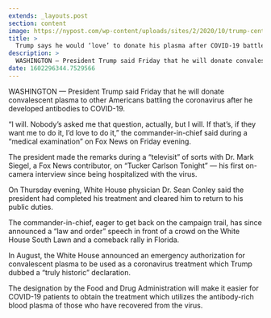 ```yaml
--- 
extends: _layouts.post 
section: content 
image: https://nypost.com/wp-content/uploads/sites/2/2020/10/trump-center.jpg?quality=90&strip=all&w=1200 
title: > 
  Trump says he would ‘love’ to donate his plasma after COVID-19 battle 
description: > 
  WASHINGTON — President Trump said Friday that he will donate convalescent plasma to other Americans battling the coronavirus after he developed antibodies to COVID-19.On Thursday evening, White House physician Dr. Sean Conley said the president had completed his treatment and cleared him to return to his public duties.The commander-in-chief, eager to get back on the campaign trail, has since announced a “law and order” speech in front of a crowd on the White House South Lawn and a comeback rally in Florida.In August, the White House announced an emergency authorization for convalescent plasma to be used as a coronavirus treatment which Trump dubbed a “truly historic” declaration.The designation by the Food and Drug Administration will make it easier for COVID-19 patients to obtain the treatment which utilizes the antibody-rich blood plasma of those who have recovered from the virus. 
date: 1602296344.7529566 
--- 
```

WASHINGTON — President Trump said Friday that he will donate convalescent plasma to other Americans battling the coronavirus after he developed antibodies to COVID-19.

“I will. Nobody’s asked me that question, actually, but I will. If that’s, if they want me to do it, I’d love to do it,” the commander-in-chief said during a “medical examination” on Fox News on Friday evening.

The president made the remarks during a “televisit” of sorts with Dr. Mark Siegel, a Fox News contributor, on “Tucker Carlson Tonight” — his first on-camera interview since being hospitalized with the virus.

On Thursday evening, White House physician Dr. Sean Conley said the president had completed his treatment and cleared him to return to his public duties.

The commander-in-chief, eager to get back on the campaign trail, has since announced a “law and order” speech in front of a crowd on the White House South Lawn and a comeback rally in Florida.

In August, the White House announced an emergency authorization for convalescent plasma to be used as a coronavirus treatment which Trump dubbed a “truly historic” declaration.

The designation by the Food and Drug Administration will make it easier for COVID-19 patients to obtain the treatment which utilizes the antibody-rich blood plasma of those who have recovered from the virus.